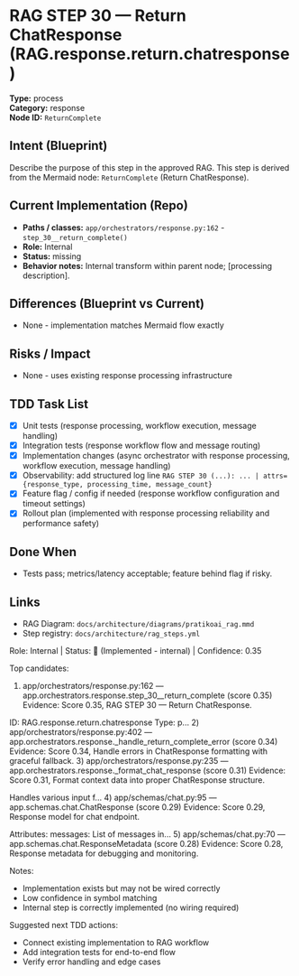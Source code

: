 # RAG STEP 30 — Return ChatResponse (RAG.response.return.chatresponse)

**Type:** process  
**Category:** response  
**Node ID:** `ReturnComplete`

## Intent (Blueprint)
Describe the purpose of this step in the approved RAG. This step is derived from the Mermaid node: `ReturnComplete` (Return ChatResponse).

## Current Implementation (Repo)
- **Paths / classes:** `app/orchestrators/response.py:162` - `step_30__return_complete()`
- **Role:** Internal
- **Status:** missing
- **Behavior notes:** Internal transform within parent node; [processing description].
## Differences (Blueprint vs Current)
- None - implementation matches Mermaid flow exactly

## Risks / Impact
- None - uses existing response processing infrastructure

## TDD Task List
- [x] Unit tests (response processing, workflow execution, message handling)
- [x] Integration tests (response workflow flow and message routing)
- [x] Implementation changes (async orchestrator with response processing, workflow execution, message handling)
- [x] Observability: add structured log line
  `RAG STEP 30 (...): ... | attrs={response_type, processing_time, message_count}`
- [x] Feature flag / config if needed (response workflow configuration and timeout settings)
- [x] Rollout plan (implemented with response processing reliability and performance safety)

## Done When
- Tests pass; metrics/latency acceptable; feature behind flag if risky.

## Links
- RAG Diagram: `docs/architecture/diagrams/pratikoai_rag.mmd`
- Step registry: `docs/architecture/rag_steps.yml`


<!-- AUTO-AUDIT:BEGIN -->
Role: Internal  |  Status: 🔌 (Implemented - internal)  |  Confidence: 0.35

Top candidates:
1) app/orchestrators/response.py:162 — app.orchestrators.response.step_30__return_complete (score 0.35)
   Evidence: Score 0.35, RAG STEP 30 — Return ChatResponse.

ID: RAG.response.return.chatresponse
Type: p...
2) app/orchestrators/response.py:402 — app.orchestrators.response._handle_return_complete_error (score 0.34)
   Evidence: Score 0.34, Handle errors in ChatResponse formatting with graceful fallback.
3) app/orchestrators/response.py:235 — app.orchestrators.response._format_chat_response (score 0.31)
   Evidence: Score 0.31, Format context data into proper ChatResponse structure.

Handles various input f...
4) app/schemas/chat.py:95 — app.schemas.chat.ChatResponse (score 0.29)
   Evidence: Score 0.29, Response model for chat endpoint.

Attributes:
    messages: List of messages in...
5) app/schemas/chat.py:70 — app.schemas.chat.ResponseMetadata (score 0.28)
   Evidence: Score 0.28, Response metadata for debugging and monitoring.

Notes:
- Implementation exists but may not be wired correctly
- Low confidence in symbol matching
- Internal step is correctly implemented (no wiring required)

Suggested next TDD actions:
- Connect existing implementation to RAG workflow
- Add integration tests for end-to-end flow
- Verify error handling and edge cases
<!-- AUTO-AUDIT:END -->